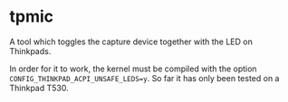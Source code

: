 tpmic
=====

A tool which toggles the capture device together with the LED on Thinkpads.

In order for it to work, the kernel must be compiled with the option `CONFIG_THINKPAD_ACPI_UNSAFE_LEDS=y`.
So far it has only been tested on a Thinkpad T530.

